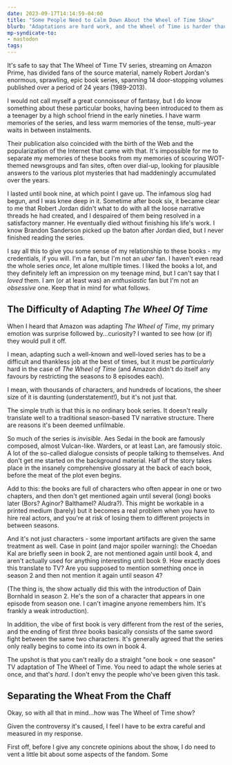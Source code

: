 ```yaml
---
date: 2023-09-17T14:14:59-04:00
title: "Some People Need to Calm Down About the Wheel of Time Show"
blurb: "Adaptations are hard work, and the Wheel of Time is harder than most"
mp-syndicate-to:
- mastodon
tags: 
---
```


It's safe to say that The Wheel of Time TV series, streaming on Amazon
Prime, has divided fans of the source material, namely Robert Jordan's
enormous, sprawling, epic book series, spanning 14 door-stopping volumes
published over a period of 24 years (1989-2013).

I would not call myself a great connoisseur of fantasy, but I do know
something about these particular books, having been introduced to them as a
teenager by a high school friend in the early nineties.  I have warm
memories of the series, and less warm memories of the tense, multi-year
waits in between instalments.

Their publication also coincided with the birth of the Web and the
popularization of the Internet that came with that.  It's impossible for me
to separate my memories of these books from my memories of scouring
WOT-themed newsgroups and fan sites, often over dial-up, looking for
plausible answers to the various plot mysteries that had maddeningly
accumulated over the years.

I lasted until book nine, at which point I gave up.  The infamous slog had
begun, and I was knee deep in it.  Sometime after book six, it became clear
to me that Robert Jordan didn't what to do with all the loose narrative
threads he had created, and I despaired of them being resolved in a
satisfactory manner.  He eventually died without finishing his life's work.
I know Brandon Sanderson picked up the baton after Jordan died, but I never
finished reading the series.

I say all this to give you some sense of my relationship to these books - my
credentials, if you will.  I'm a fan, but I'm not an *uber* fan.  I haven't
even read the whole series *once*, let alone multiple times.  I liked the
books a lot, and they definitely left an impression on my teenage mind, but
I can't say that I *loved* them.  I am (or at least was) an *enthusiastic*
fan but I'm not an *obsessive* one.  Keep that in mind for what follows.

## The Difficulty of Adapting *The Wheel Of Time*

When I heard that Amazon was adapting *The Wheel of Time*, my primary
emotion was surprise followed by...curiosity?  I wanted to see how (or if)
they would pull it off.

I mean, adapting such a well-known and well-loved series has to be a
difficult and thankless job at the best of times, but it must be
*particularly* hard in the case of *The Wheel of Time* (and Amazon didn't do
itself any favours by restricting the seasons to 8 episodes each).

I mean, with thousands of characters, and hundreds of locations, the sheer
size of it is daunting (understatement!), but it's not just that.

The simple truth is that this is no ordinary book series.  It doesn't really
translate well to a traditional season-based TV narrative structure. There
are reasons it's been deemed unfilmable.

So much of the series is *invisible*.  Aes Sedai in the book are famously
composed, almost Vulcan-like.  Warders, or at least Lan, are famously stoic.
A lot of the so-called dialogue consists of people talking to themselves.
And don't get me started on the background material.  Half of the story
takes place in the insanely comprehensive glossary at the back of each book,
before the meat of the plot even begins.

Add to this: the books are full of characters who often appear in one or two
chapters, and then don't get mentioned again until several (long) books
later (Bors? Aginor? Balthamel? Aludra?).  This might be workable in a
printed medium (barely) but it becomes a real problem when you have to hire
real actors, and you're at risk of losing them to different projects in
between seasons.

And it's not just characters - some important artifacts are given the same
treatment as well.  Case in point (and major spoiler warning): the Choedan
Kal are briefly seen in book 2, are not mentioned again until book 4, and
aren't actually used for anything interesting until book 9.  How exactly
does this translate to TV?  Are you supposed to mention something once in
season 2 and then not mention it again until season 4?

(The thing is, the show actually did this with the introduction of Dain
Bornhald in season 2.  He's the son of a character that appears in one
episode from season one.  I can't imagine anyone remembers him.  It's
frankly a weak introduction).

In addition, the vibe of first book is very different from the rest of the
series, and the ending of first *three* books basically consists of the same
sword fight between the same two characters.  It's generally agreed that the
series only really begins to come into its own in book 4.

The upshot is that you can't really do a straight "one book = one season" TV
adaptation of The Wheel of Time.  You need to adapt the whole series at
once, and that's *hard*.  I don't envy the people who've been given this
task.

## Separating the Wheat From the Chaff

Okay, so with all that in mind...how was The Wheel of Time show?

Given the controversy it's caused, I feel I have to be extra careful and
measured in my response.

First off, before I give any concrete opinions about the show, I do need to
vent a little bit about some aspects of the fandom.  Some 
